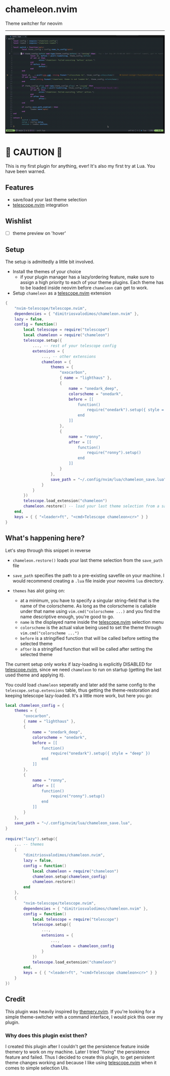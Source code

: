 # chameleon.nvim

Theme switcher for neovim

---

![small demo](https://github.com/dimitriosvalodimos/chameleon.nvim/blob/main/chameleon.gif)

# :construction: CAUTION :construction:

This is my first plugin for anything, ever! It's also my first try at Lua. You have been warned.

## Features

- save/load your last theme selection
- [telescope.nvim](https://github.com/nvim-telescope/telescope.nvim) integration

## Wishlist

- [ ] theme preview on 'hover'

## Setup

The setup is admittedly a little bit involved.

- Install the themes of your choice
  - if your plugin manager has a lazy/ordering feature, make sure to assign a high priority to each of your theme plugins. Each theme has to be loaded inside neovim before `chameleon` can get to work.
- Setup `chameleon` as a [telescope.nvim](https://github.com/nvim-telescope/telescope.nvim) extension

```lua
{
    "nvim-telescope/telescope.nvim",
    dependencies = { "dimitriosvalodimos/chameleon.nvim" },
    lazy = false,
    config = function()
        local telescope = require("telescope")
        local chameleon = require("chameleon")
        telescope.setup({
            ..., -- rest of your telescope config
            extensions = {
                ..., -- other extensions
                chameleon = {
                    themes = {
                        "oxocarbon",
                        { name = "lighthaus" },
                        {
                            name = "onedark_deep",
                            colorscheme = "onedark",
                            before = [[
                                function()
                                    require("onedark").setup({ style = "deep" })
                                end
                            ]]
                        },
                        {
                            name = "ronny",
                            after = [[
                                function()
                                    require("ronny").setup()
                                end
                            ]]
                        }
                    },
                    save_path = "~/.config/nvim/lua/chameleon_save.lua",
                }
            }
        })
        telescope.load_extension("chameleon")
        chameleon.restore() -- load your last theme selection from a save-file
    end,
    keys = { { "<leader>ft", "<cmd>Telescope chameleon<cr>" } }
}
```

## What's happening here?

Let's step through this snippet in reverse

- `chameleon.restore()` loads your last theme selection from the `save_path` file
- `save_path` specifies the path to a pre-existing savefile on your machine. I would recommend creating a `.lua` file inside your neovims `lua` directory.
- `themes` has alot going on:

  - at a minimum, you have to specify a singular string-field that is the name of the colorscheme. As long as the colorscheme is callable under that name using `vim.cmd("colorscheme ...)` and you find the name descriptive enough, you're good to go.
  - `name` is the displayed name inside the [telescope.nvim](https://github.com/nvim-telescope/telescope.nvim) selection menu
  - `colorscheme` is the actual value being used to set the theme through `vim.cmd("colorscheme ...")`
  - `before` is a stringified function that will be called before setting the selected theme
  - `after` is a stringified function that will be called after setting the selected theme

The current setup only works if lazy-loading is explicitly DISABLED for [telescope.nvim](https://github.com/nvim-telescope/telescope.nvim), since we need `chameleon` to run on startup (getting the last used theme and applying it).

You could load `chameleon` seperatly and later add the same config to the `telescope.setup.extensions` table, thus getting the theme-restoration and keeping telescope lazy-loaded. It's a little more work, but here you go:

```lua
local chameleon_config = {
    themes = {
        "oxocarbon",
        { name = "lighthaus" },
        {
            name = "onedark_deep",
            colorscheme = "onedark",
            before = [[
                function()
                    require("onedark").setup({ style = "deep" })
                end
            ]]
        },
        {
            name = "ronny",
            after = [[
                function()
                    require("ronny").setup()
                end
            ]]
        }
    },
    save_path = "~/.config/nvim/lua/chameleon_save.lua",
}

require("lazy").setup({
    ... -- themes
    {
        "dimitriosvalodimos/chameleon.nvim",
        lazy = false,
        config = function()
            local chameleon = require("chameleon")
            chameleon.setup(chameleon_config)
            chameleon.restore()
        end
    },
    {
        "nvim-telescope/telescope.nvim",
        dependencies = { "dimitriosvalodimos/chameleon.nvim" },
        config = function()
            local telescope = require("telescope")
            telescope.setup({
                ...,
                extensions = {
                    ...,
                    chameleon = chameleon_config
                }
            })
            telescope.load_extension("chameleon")
        end,
        keys = { { "<leader>ft", "<cmd>Telescope chameleon<cr>" } }
    }
})
```

## Credit

This plugin was heavily inspired by [themery.nvim](https://github.com/zaldih/themery.nvim). If you're looking for a simple theme-switcher with a command interface, I would pick this over my plugin.

### Why does this plugin exist then?

I created this plugin after I couldn't get the persistence feature inside themery to work on my machine. Later I tried "fixing" the persistence feature and failed. Thus I decided to create this plugin, to get persistent theme changes working and because I like using [telescope.nvim](https://github.com/nvim-telescope/telescope.nvim) when it comes to simple selection UIs.
